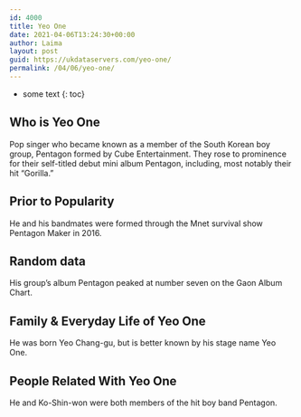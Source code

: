 ```yaml
---
id: 4000
title: Yeo One
date: 2021-04-06T13:24:30+00:00
author: Laima
layout: post
guid: https://ukdataservers.com/yeo-one/
permalink: /04/06/yeo-one/
---
```


* some text
{: toc}


## Who is Yeo One
                  
                  
                  
Pop singer who became known as a member of the South Korean boy group, Pentagon formed by Cube Entertainment. They rose to prominence for their self-titled debut mini album Pentagon, including, most notably their hit &#8220;Gorilla.&#8221;
                  
              
            
              
            
                
                
                
## Prior to Popularity
                  
                  
                  
He and his bandmates were formed through the Mnet survival show Pentagon Maker in 2016.
                  
              
            
              
            
                
                
                
## Random data
                  
                  
                  
His group&#8217;s album Pentagon peaked at number seven on the Gaon Album Chart.
                  
              
            
              
            
                
                
                
## Family & Everyday Life of Yeo One
                  
                  
                  
He was born Yeo Chang-gu, but is better known by his stage name Yeo One.
                  
              
            
              
            
                
                
                
## People Related With Yeo One
                  
                  
                  
He and Ko-Shin-won were both members of the hit boy band Pentagon.
                  
              
            
              
            
                
              
            
              
              
            
            
              
            
          
          
          
